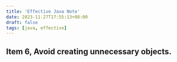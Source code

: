 ```yaml
---
title: 'Effective Java Note'
date: 2023-11-27T17:55:13+08:00
draft: false
tags: [java, effective]
---
```


## Item 6, Avoid creating unnecessary objects.
